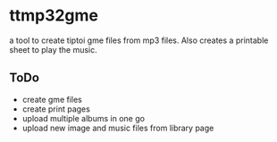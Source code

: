 # ttmp32gme
a tool to create tiptoi gme files from mp3 files. Also creates a printable sheet to play the music.

## ToDo
* create gme files
* create print pages
* upload multiple albums in one go
* upload new image and music files from library page

